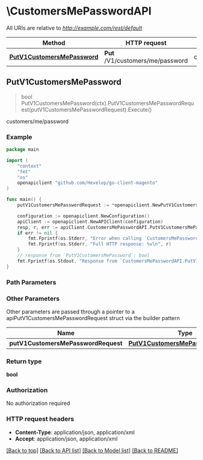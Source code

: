 # \CustomersMePasswordAPI

All URIs are relative to *http://example.com/rest/default*

Method | HTTP request | Description
------------- | ------------- | -------------
[**PutV1CustomersMePassword**](CustomersMePasswordAPI.md#PutV1CustomersMePassword) | **Put** /V1/customers/me/password | customers/me/password



## PutV1CustomersMePassword

> bool PutV1CustomersMePassword(ctx).PutV1CustomersMePasswordRequest(putV1CustomersMePasswordRequest).Execute()

customers/me/password



### Example

```go
package main

import (
	"context"
	"fmt"
	"os"
	openapiclient "github.com/Hevelop/go-client-magento"
)

func main() {
	putV1CustomersMePasswordRequest := *openapiclient.NewPutV1CustomersMePasswordRequest("CurrentPassword_example", "NewPassword_example") // PutV1CustomersMePasswordRequest |  (optional)

	configuration := openapiclient.NewConfiguration()
	apiClient := openapiclient.NewAPIClient(configuration)
	resp, r, err := apiClient.CustomersMePasswordAPI.PutV1CustomersMePassword(context.Background()).PutV1CustomersMePasswordRequest(putV1CustomersMePasswordRequest).Execute()
	if err != nil {
		fmt.Fprintf(os.Stderr, "Error when calling `CustomersMePasswordAPI.PutV1CustomersMePassword``: %v\n", err)
		fmt.Fprintf(os.Stderr, "Full HTTP response: %v\n", r)
	}
	// response from `PutV1CustomersMePassword`: bool
	fmt.Fprintf(os.Stdout, "Response from `CustomersMePasswordAPI.PutV1CustomersMePassword`: %v\n", resp)
}
```

### Path Parameters



### Other Parameters

Other parameters are passed through a pointer to a apiPutV1CustomersMePasswordRequest struct via the builder pattern


Name | Type | Description  | Notes
------------- | ------------- | ------------- | -------------
 **putV1CustomersMePasswordRequest** | [**PutV1CustomersMePasswordRequest**](PutV1CustomersMePasswordRequest.md) |  | 

### Return type

**bool**

### Authorization

No authorization required

### HTTP request headers

- **Content-Type**: application/json, application/xml
- **Accept**: application/json, application/xml

[[Back to top]](#) [[Back to API list]](../README.md#documentation-for-api-endpoints)
[[Back to Model list]](../README.md#documentation-for-models)
[[Back to README]](../README.md)

